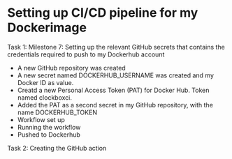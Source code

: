 # Setting up CI/CD pipeline for my Dockerimage

Task 1:
Milestone 7: Setting up the relevant GitHub secrets that contains the credentials required to push to my Dockerhub account
* A new GitHub repository was created
* A new secret named DOCKERHUB_USERNAME was created and my Docker ID as value.
* Creatd a new Personal Access Token (PAT) for Docker Hub. Token named clockboxci.
* Added the PAT as a second secret in my GitHub repository, with the name DOCKERHUB_TOKEN
* Workflow set up
* Running the workflow
* Pushed to Dockerhub

Task 2: Creating the GitHub action
